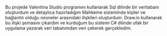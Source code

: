 Bu projede Valentina Studio programını kullanarak Sql dilinde bir veritabanı oluşturdum ve detaylıca hazırladığım Mahkeme sisteminde kişiler ve bağlantılı olduğu nesneler arasındaki ilişkileri oluşturdum. Draw.io kullanarak bu ilişki şemasını çıkardım ve kurduğum bu sistemi C# dilinde ufak bir uygulama yazarak veri tabanımdan veri çekerek gerçekledim.
